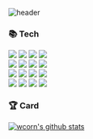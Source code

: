 ![header](https://capsule-render.vercel.app/api?type=waving&text=Dongseok's%20Github&fontColor=ffffff&fontSize=70&animation=fadeIn&height=180)
### 📚 Tech
<p>
<img src="https://img.shields.io/badge/java-007396?style=flat-square">
<img src="https://img.shields.io/badge/SpringBoot-6DB33F?style=flat-square">
<img src="https://img.shields.io/badge/MySQL-4479A1?style=flat-square"/>
<img src="https://img.shields.io/badge/-Redis-F58840?style=flat-square"/>
  <br/>
<img src="https://img.shields.io/badge/AWS-232F3E?style=flat-square"/>
<img src="https://img.shields.io/badge/Kakao_Cloud-f9e000?style=flat-square">
<img src="https://img.shields.io/badge/-Docker-1597E5?style=flat-square"/>
<img src="https://img.shields.io/badge/Kubernetes-%23326ce5?style=flat-square"/>
  <br/>
<img src="https://img.shields.io/badge/Jenkins-868e94?style=flat-square"/>
<img src="https://img.shields.io/badge/ArgoCD-ff6a00?style=flat-square"/>
<img src="https://img.shields.io/badge/Github_Action-0c70fe?style=flat-square"/>
<img src="https://img.shields.io/badge/Vault-020715?style=flat-square"/>
  <br/>
<img src="https://img.shields.io/badge/Grafana-ffa500?style=flat-square"/>
<img src="https://img.shields.io/badge/Loki-ffa500?style=flat-square"/>
<img src="https://img.shields.io/badge/Prometheus-ffa500?style=flat-square"/>
<img src="https://img.shields.io/badge/Terraform-844FBA?style=flat-square"/>
</p>

### 🏆 Card 
<p>
  
[![wcorn's github stats](https://github-readme-stats.vercel.app/api/top-langs/?username=wcorn&show_icons=true&hide_border=true&title_color=004386&icon_color=004386&layout=compact)](https://github.com/wcorn)

</p>
